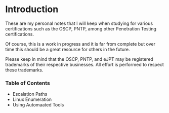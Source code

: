 # Introduction

These are my personal notes that I will keep when studying for various certifications such as the OSCP, PNTP, among other Penetration Testing certifications.

Of course, this is a work in progress and it is far from complete but over time this should be a great resource for others in the future.

Please keep in mind that the OSCP, PNTP, and eJPT may be registered trademarks of their respective businesses. All effort is performed to respect these trademarks.

### Table of Contents
+ Escalation Paths
+ Linux Enumeration
+ Using Automaated Tools